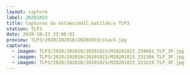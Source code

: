 ```yaml
---
layout: capture
label: 20201023
title: Capturas da esta&ccedil;&atilde;o TLP3
station: TLP3
date: 2020-10-23 23:06:01
preview: TLP3/2020/202010/20201023/stack.jpg
capturas:
  - imagem: TLP3/2020/202010/20201023/M20201023_230601_TLP_3P.jpg
  - imagem: TLP3/2020/202010/20201023/M20201023_231304_TLP_3P.jpg
  - imagem: TLP3/2020/202010/20201023/M20201023_233219_TLP_3P.jpg
---
```

